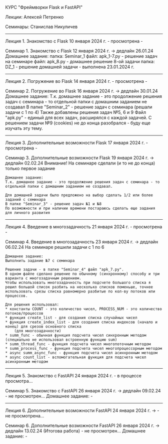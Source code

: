 КУРС "Фреймворки Flask и FastAPI"

Лекции: Алексей Петренко

Семинары: Станислав Никуличев

----------------------
Лекция 1. Знакомство с Flask
10 января 2024 г.
    - просмотрена -

Семинар 1. Знакомство с Flask
12 января 2024 г. -> дедлайн 26.01.24
    Домашнее задание:
    папка: Seminar_1
        файл: apk_1-7.py - решение задач на семинаре
        файл: apk_8.py - домашнее решение 8-ой задачи
    папка: DZ_1
        - решение домашней задачи
        - выполнена 23.01.2024 г.

----------------------
Лекция 2. Погружение во Flask
14 января 2024 г.
    - просмотрена -

Семинар 2. Погружение во Flask
16 января 2024 г. -> дедлайн 30.01.24
    Домашнее задание:
    Т.к. домашнее задание - это продолжение решения задач с семинара - то отдельной папки с домашним заданием не создавал
    В папке "Seminar_2" - решение задач с семинара (решали задачи с 1 по 4)
    Также добавлены решения задач №5, 6 и 9
    Файл "apk.py" - единый для всех задач, расширялся с каждой задачей.
    С решением задачи №9 (cookies) не до конца разобрался - буду еще изучать эту тему.


----------------------
Лекция 3. Дополнительные возможности Flask
17 января 2024 г.
    - просмотрена -

Семинар 3. Дополнительные возможности Flask
19 января 2024 г. -> дедлайн 02.02.24
    Внимание! На семинаре сделали (и то не до конца) только первое задание

    Домашнее задание:
    Т.к. домашнее задание - это продолжение решения задач с семинара - то отдельной папки с домашним заданием не создавал.

    Для домашней задачи было предложено на выбор сделать 1/2 или более заданий с семинара
    В папке "Seminar_3" - решение задач №1 и №8
    По возможности и при наличии времени постараюсь сделать еще задания для личного развития

----------------------
Лекция 4. Введение в многозадачность
21 января 2024 г.
    - просмотрена -

Семинар 4. Введение в многозадачность
23 января 2024 г. -> дедлайн 06.02.24
    На семинаре решили задачи с 1 по 6
    
    Домашнее задание:
    Выполнить задание №7 с семинара

    Решение задачи - в папке "Seminar_4" файл "apk_7.py".
    В одном файле сделано решение по обычному (синхронному) способу и три варианта с многозадачным решением.
    Чтобы использовать многозадачность при подсчете большого списка я решил большой список разбить на несколько списков поменьше, точнее использовать срезы списка равномерно разбитые по кол-ву потоков или процессов.

    Для решения использовал:
    * константы COUNT - это количество чисел, PROCESS_NUM - это количество потоков/процессов
    * функция create_list - для создания списка случайных чисел
    * функция create_index_list - для создания списка индексов (начало и конец) для срезов основного списка
        (для многозадачности)
    * summ_func - обычная функция подсчета чисел синхронным методом (специально не использовал встроенную функцию sum)
    * summ_thread_func - функция подсчета чисел многопоточным методом
    * summ_process_func - функция подсчета чисел многопроцессорным методом
    * async summ_async_func - функция подсчета чисел асинхронным методом
    * async count_list - вспомогательная функция для подсчета чисел асинхронным методом

----------------------
Лекция 5. Знакомство с FastAPI
24 января 2024 г.
    - в процессе просмотра...

Семинар 5. Знакомство с FastAPI
26 января 2024 г. -> дедлайн 09.02.24
    - не просмотрен...
    Домашнее задание: -

----------------------
Лекция 6. Дополнительные возможности FastAPI
24 января 2024 г. ->
    - не просмотрена...

Семинар 6. Дополнительные возможности FastAPI
26 января 2024 г. -> дедлайн 13.02.24 (Итогова работа)
    - не просмотрен...
    Домашнее задание: -